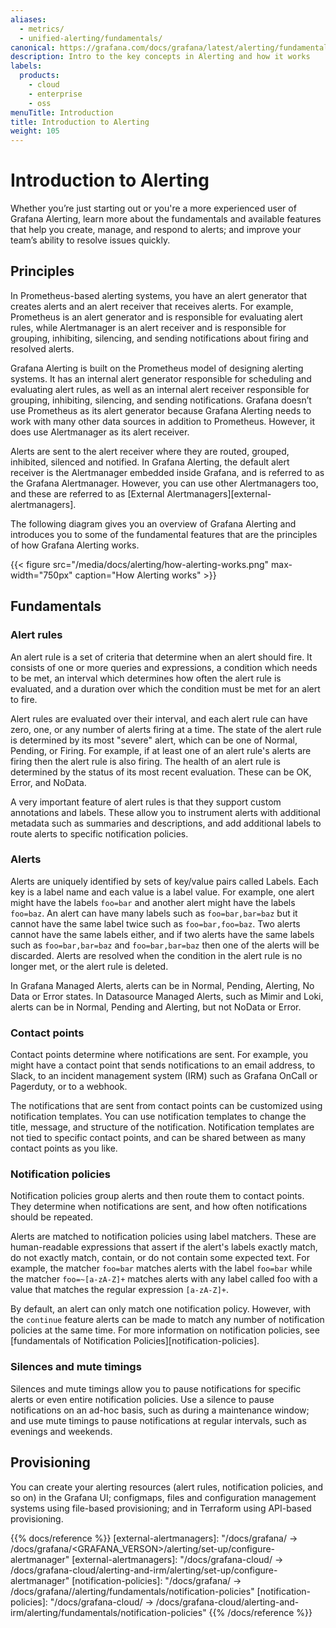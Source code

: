 ```yaml
---
aliases:
  - metrics/
  - unified-alerting/fundamentals/
canonical: https://grafana.com/docs/grafana/latest/alerting/fundamentals/
description: Intro to the key concepts in Alerting and how it works
labels:
  products:
    - cloud
    - enterprise
    - oss
menuTitle: Introduction
title: Introduction to Alerting
weight: 105
---
```


# Introduction to Alerting

Whether you’re just starting out or you're a more experienced user of Grafana Alerting, learn more about the fundamentals and available features that help you create, manage, and respond to alerts; and improve your team’s ability to resolve issues quickly.

## Principles

In Prometheus-based alerting systems, you have an alert generator that creates alerts and an alert receiver that receives alerts. For example, Prometheus is an alert generator and is responsible for evaluating alert rules, while Alertmanager is an alert receiver and is responsible for grouping, inhibiting, silencing, and sending notifications about firing and resolved alerts.

Grafana Alerting is built on the Prometheus model of designing alerting systems. It has an internal alert generator responsible for scheduling and evaluating alert rules, as well as an internal alert receiver responsible for grouping, inhibiting, silencing, and sending notifications. Grafana doesn’t use Prometheus as its alert generator because Grafana Alerting needs to work with many other data sources in addition to Prometheus. However, it does use Alertmanager as its alert receiver.

Alerts are sent to the alert receiver where they are routed, grouped, inhibited, silenced and notified. In Grafana Alerting, the default alert receiver is the Alertmanager embedded inside Grafana, and is referred to as the Grafana Alertmanager. However, you can use other Alertmanagers too, and these are referred to as [External Alertmanagers][external-alertmanagers].

The following diagram gives you an overview of Grafana Alerting and introduces you to some of the fundamental features that are the principles of how Grafana Alerting works.

{{< figure src="/media/docs/alerting/how-alerting-works.png" max-width="750px" caption="How Alerting works" >}}

## Fundamentals

### Alert rules

An alert rule is a set of criteria that determine when an alert should fire. It consists of one or more queries and expressions, a condition which needs to be met, an interval which determines how often the alert rule is evaluated, and a duration over which the condition must be met for an alert to fire.

Alert rules are evaluated over their interval, and each alert rule can have zero, one, or any number of alerts firing at a time. The state of the alert rule is determined by its most "severe" alert, which can be one of Normal, Pending, or Firing. For example, if at least one of an alert rule's alerts are firing then the alert rule is also firing. The health of an alert rule is determined by the status of its most recent evaluation. These can be OK, Error, and NoData.

A very important feature of alert rules is that they support custom annotations and labels. These allow you to instrument alerts with additional metadata such as summaries and descriptions, and add additional labels to route alerts to specific notification policies.

### Alerts

Alerts are uniquely identified by sets of key/value pairs called Labels. Each key is a label name and each value is a label value. For example, one alert might have the labels `foo=bar` and another alert might have the labels `foo=baz`. An alert can have many labels such as `foo=bar,bar=baz` but it cannot have the same label twice such as `foo=bar,foo=baz`. Two alerts cannot have the same labels either, and if two alerts have the same labels such as `foo=bar,bar=baz` and `foo=bar,bar=baz` then one of the alerts will be discarded. Alerts are resolved when the condition in the alert rule is no longer met, or the alert rule is deleted.

In Grafana Managed Alerts, alerts can be in Normal, Pending, Alerting, No Data or Error states. In Datasource Managed Alerts, such as Mimir and Loki, alerts can be in Normal, Pending and Alerting, but not NoData or Error.

### Contact points

Contact points determine where notifications are sent. For example, you might have a contact point that sends notifications to an email address, to Slack, to an incident management system (IRM) such as Grafana OnCall or Pagerduty, or to a webhook.

The notifications that are sent from contact points can be customized using notification templates. You can use notification templates to change the title, message, and structure of the notification. Notification templates are not tied to specific contact points, and can be shared between as many contact points as you like.

### Notification policies

Notification policies group alerts and then route them to contact points. They determine when notifications are sent, and how often notifications should be repeated.

Alerts are matched to notification policies using label matchers. These are human-readable expressions that assert if the alert's labels exactly match, do not exactly match, contain, or do not contain some expected text. For example, the matcher `foo=bar` matches alerts with the label `foo=bar` while the matcher `foo=~[a-zA-Z]+` matches alerts with any label called foo with a value that matches the regular expression `[a-zA-Z]+`.

By default, an alert can only match one notification policy. However, with the `continue` feature alerts can be made to match any number of notification policies at the same time. For more information on notification policies, see [fundamentals of Notification Policies][notification-policies].

### Silences and mute timings

Silences and mute timings allow you to pause notifications for specific alerts or even entire notification policies. Use a silence to pause notifications on an ad-hoc basis, such as during a maintenance window; and use mute timings to pause notifications at regular intervals, such as evenings and weekends.

## Provisioning

You can create your alerting resources (alert rules, notification policies, and so on) in the Grafana UI; configmaps, files and configuration management systems using file-based provisioning; and in Terraform using API-based provisioning.

{{% docs/reference %}}
[external-alertmanagers]: "/docs/grafana/ -> /docs/grafana/<GRAFANA_VERSON>/alerting/set-up/configure-alertmanager"
[external-alertmanagers]: "/docs/grafana-cloud/ -> /docs/grafana-cloud/alerting-and-irm/alerting/set-up/configure-alertmanager"
[notification-policies]: "/docs/grafana/ -> /docs/grafana/<GRAFANA VERSION>/alerting/fundamentals/notification-policies"
[notification-policies]: "/docs/grafana-cloud/ -> /docs/grafana-cloud/alerting-and-irm/alerting/fundamentals/notification-policies"
{{% /docs/reference %}}
